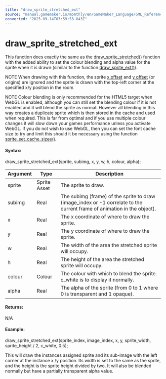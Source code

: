 ```yaml
---
title: "draw_sprite_stretched_ext"
source: "manual.gamemaker.io/monthly/en/GameMaker_Language/GML_Reference/Drawing/Sprites_And_Tiles/draw_sprite_stretched_ext.htm"
converted: "2025-09-14T03:59:53.843Z"
---
```


# draw\_sprite\_stretched\_ext

This function does exactly the same as the [draw\_sprite\_stretched()](draw_sprite_stretched.md) function with the added ability to set the colour blending and alpha value for the sprite when it is drawn (similar to the function [draw\_sprite\_ext()](draw_sprite_ext.md)).

NOTE When drawing with this function, the sprite [x offset](../../Asset_Management/Sprites/Sprite_Instance_Variables/sprite_xoffset.md) and [y offset](../../Asset_Management/Sprites/Sprite_Instance_Variables/sprite_yoffset.md) (or origins) are ignored and the sprite is drawn with the top-left corner at the specified x/y position in the room.

NOTE Colour blending is only recommended for the HTML5 target when WebGL is enabled, although you can still set the blending colour if it is not enabled and it will blend the sprite as normal. However all blending in this way creates a duplicate sprite which is then stored in the cache and used when required. This is far from optimal and if you use multiple colour changes it will slow down your games performance unless you activate WebGL. if you do not wish to use WebGL, then you can set the font cache size to try and limit this should it be necessary using the function [sprite\_set\_cache\_sizee()](../../Asset_Management/Sprites/Sprite_Manipulation/sprite_set_cache_size_ext.md).

#### Syntax:

draw\_sprite\_stretched\_ext(sprite, subimg, x, y, w, h, colour, alpha);

| Argument | Type | Description |
| --- | --- | --- |
| sprite | Sprite Asset | The sprite to draw. |
| subimg | Real | The subimg (frame) of the sprite to draw (image_index or -1 correlate to the current frame of animation in the object). |
| x | Real | The x coordinate of where to draw the sprite. |
| y | Real | The y coordinate of where to draw the sprite. |
| w | Real | The width of the area the stretched sprite will occupy. |
| h | Real | The height of the area the stretched sprite will occupy. |
| colour | Colour | The colour with which to blend the sprite. c_white is to display it normally. |
| alpha | Real | The alpha of the sprite (from 0 to 1 where 0 is transparent and 1 opaque). |

#### Returns:

N/A

#### Example:

draw\_sprite\_stretched\_ext(sprite\_index, image\_index, x, y, sprite\_width, sprite\_height / 2, c\_white, 0.5);

This will draw the instances assigned sprite and its sub-image with the left corner at the instance x /y position. Its width is set to the same as the sprite, and the height is the sprite height divided by two. It will also be blended normally but have a partially transparent alpha value.